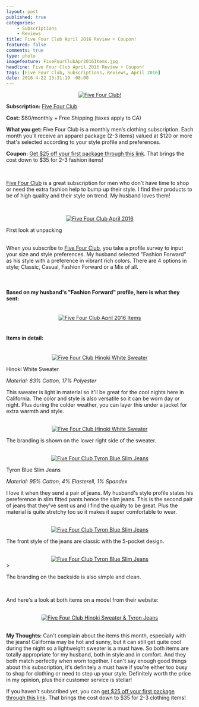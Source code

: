 ```yaml
---
layout: post
published: true
categories: 
    - Subscriptions
    - Reviews
title: Five Four Club April 2016 Review + Coupon!
featured: false
comments: true
type: photo
imagefeature: FiveFourClubApr2016Items.jpg
headline: Five Four Club April 2016 Review + Coupon!
tags: [Five Four Club, Subscriptions, Reviews, April 2016]
date: 2016-4-22 13:31:19 -08:00
---
```


<center><a href="https://www.fivefourclub.com/getstarted?referrer=RE731318" target="_blank">
<img src="/images/FiveFourClubApr2016Package.jpg" border="0" style="border:none;max-width:100%;" alt="Five Four Club!" />
</a></center>
<p><b>Subscription:</b> <a href="https://www.fivefourclub.com/getstarted?referrer=RE731318" target="_blank">Five Four Club</a></p>
<p><b>Cost:</b> $60/monthly + Free Shipping (taxes apply to CA)</p>
<p><b>What you get:</b> Five Four Club is a monthly men’s clothing subscription. Each month you'll receive an apparel package (2-3 items) valued at $120 or more that's selected according to your style profile and preferences.</p>
<p><b>Coupon:</b> <a href="https://www.fivefourclub.com/getstarted?referrer=RE731318" target="_blank">Get $25 off your first package through this link</a>. That brings the cost down to $35 for 2-3 fashion items!</p>
<br>

<p><a href="https://www.fivefourclub.com/getstarted?referrer=RE731318" target="_blank">Five Four Club</a> is a great subscription for men who don't have time to shop or need the extra fashion help to bump up their style. I find their products to be of high quality and their style on trend. My husband loves them!</p>

<br>

<p><center><a href="https://www.fivefourclub.com/getstarted?referrer=RE731318" target="_blank">
<img src="/images/FiveFourClubApr2016OpenPackage.jpg" border="0" style="border:none;max-width:100%;" alt="Five Four Club April 2016" />
</a></center></p>
<figcaption>First look at unpacking</figcaption>

<br>

<p>When you subscribe to <a href="https://www.fivefourclub.com/getstarted?referrer=RE731318" target="_blank">Five Four Club</a>, you take a profile survey to input your size and style preferences. My husband selected "Fashion Forward" as his style with a preference in vibrant rich colors. There are 4 options in style; Classic, Casual, Fashion Forward or a Mix of all.</p>

<br>

<H4>Based on my husband's "Fashion Forward" profile, here is what they sent:</H4>

<br>

<center><a href="https://www.fivefourclub.com/getstarted?referrer=RE731318" target="_blank">
<img src="/images/FiveFourClubApr2016Items.jpg" border="0" style="border:none;max-width:100%;" alt="Five Four Club April 2016 Items" />
</a></center>

<br>

<H4>Items in detail:</H4>

<br>

<center><a href="https://www.fivefourclub.com/getstarted?referrer=RE731318" target="_blank">
<img src="/images/FiveFourClubApr2016HinokiWhiteSweater.jpg" border="0" style="border:none;max-width:100%;" alt="Five Four Club Hinoki White Sweater" />
</a></center>

<DL>
<DT>Hinoki White Sweater</DT>
</DL>

<p><i>Material: 83% Cotton, 17% Polyester</i></p>

<p>This sweater is light in material so it'll be great for the cool nights here in California. The color and style is also versatile so it can be worn day or night. Plus during the colder weather, you can layer this under a jacket for extra warmth and style.</p>

<br>

<center><a href="https://www.fivefourclub.com/getstarted?referrer=RE731318" target="_blank">
<img src="/images/FiveFourClubApr2016HinokiWhiteSweater2.jpg" border="0" style="border:none;max-width:100%;" alt="Five Four Club Hinoki White Sweater" />
</a></center>

<p>The branding is shown on the lower right side of the sweater.</p>

<br>

<center><a href="https://www.fivefourclub.com/getstarted?referrer=RE731318" target="_blank">
<img src="/images/FiveFourClubApr2016TyronBlueSlimJeans.jpg" border="0" style="border:none;max-width:100%;" alt="Five Four Club Tyron Blue Slim Jeans" />
</a></center>

<DL>
<DT>Tyron Blue Slim Jeans</DT>
</DL>

<p><i>Material: 95% Cotton, 4% Elasterell, 1% Spandex</i></p>

<p>I love it when they send a pair of jeans. My husband's style profile states his pereference in slim fitted pants hence the slim jeans. This is the second pair of jeans that they've sent us and I find the quality to be great. Plus the material is quite stretchy too so it makes it super comfortable to wear.</p> 

<br>

<center><a href="https://www.fivefourclub.com/getstarted?referrer=RE731318" target="_blank">
<img src="/images/FiveFourClubApr2016TyronBlueSlimJeans2.jpg" border="0" style="border:none;max-width:100%;" alt="Five Four Club Tyron Blue Slim Jeans" />
</a></center>

<p>The front style of the jeans are classic with the 5-pocket design.</p>

<br>

<center><a href="https://www.fivefourclub.com/getstarted?referrer=RE731318" target="_blank">
<img src="/images/FiveFourClubApr2016TyronBlueSlimJeans3.jpg" border="0" style="border:none;max-width:100%;" alt="Five Four Club Tyron Blue Slim Jeans" />
</a></center>>

<p>The branding on the backside is also simple and clean.</p>

<br>

<p>And here's a look at both items on a model from their website:</p>

<br>

<center><a href="https://www.fivefourclub.com/getstarted?referrer=RE731318" target="_blank">
<img src="/images/FiveFourClubApr2016HinokiWhiteSweater3.jpg" border="0" style="border:none;max-width:100%;" alt="Five Four Club Hinoki Sweater & Tyron Jeans" />
</a></center>

<br>

<p><i class="icon-exclamation-sign"></i><b> My Thoughts:</b> Can't complain about the items this month, especially with the jeans! California may be hot and sunny, but it can still get quite cool during the night so a lightweight sweater is a must have. So both items are totally appropriate for my husband, both in style and in comfort. And they both match perfectly when worn together. I can't say enough good things about this subscription, it's definitely a must have if you're either too busy to shop for clothing or need to step up your style. Definitely worth the price in my opinion, plus their customer service is stellar!</p>

<p>If you haven't subscribed yet, you can <a href="https://www.fivefourclub.com/getstarted?referrer=RE731318" target="_blank">get $25 off your first package through this link</a>. That brings the cost down to $35 for 2-3 clothing items!</p> 

